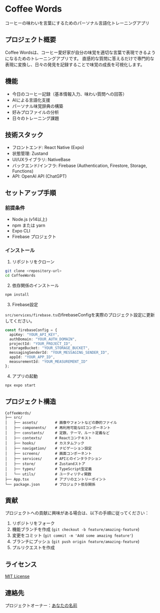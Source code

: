 # Coffee Words

コーヒーの味わいを言葉にするためのパーソナル言語化トレーニングアプリ

## プロジェクト概要

Coffee Wordsは、コーヒー愛好家が自分の味覚を適切な言葉で表現できるようになるためのトレーニングアプリです。
直感的な質問に答えるだけで専門的な表現に変換し、日々の発見を記録することで味覚の成長を可視化します。

## 機能

- 今日のコーヒー記録（基本情報入力、味わい質問への回答）
- AIによる言語化支援
- パーソナル味覚辞典の構築
- 好みプロファイルの分析
- 日々のトレーニング課題

## 技術スタック

- フロントエンド: React Native (Expo)
- 状態管理: Zustand
- UI/UXライブラリ: NativeBase
- バックエンド/インフラ: Firebase (Authentication, Firestore, Storage, Functions)
- API: OpenAI API (ChatGPT)

## セットアップ手順

### 前提条件

- Node.js (v14以上)
- npm または yarn
- Expo CLI
- Firebase プロジェクト

### インストール

1. リポジトリをクローン

```bash
git clone <repository-url>
cd CoffeeWords
```

2. 依存関係のインストール

```bash
npm install
```

3. Firebase設定

`src/services/firebase.ts`のfirebaseConfigを実際のプロジェクト設定に更新してください。

```typescript
const firebaseConfig = {
  apiKey: "YOUR_API_KEY",
  authDomain: "YOUR_AUTH_DOMAIN",
  projectId: "YOUR_PROJECT_ID",
  storageBucket: "YOUR_STORAGE_BUCKET",
  messagingSenderId: "YOUR_MESSAGING_SENDER_ID",
  appId: "YOUR_APP_ID",
  measurementId: "YOUR_MEASUREMENT_ID"
};
```

4. アプリの起動

```bash
npx expo start
```

## プロジェクト構造

```
CoffeeWords/
├── src/
│   ├── assets/        # 画像やフォントなどの静的ファイル
│   ├── components/    # 再利用可能なUIコンポーネント
│   ├── constants/     # 定数、テーマ、ルート定義など
│   ├── contexts/      # Reactコンテキスト
│   ├── hooks/         # カスタムフック
│   ├── navigation/    # ナビゲーション設定
│   ├── screens/       # 画面コンポーネント
│   ├── services/      # APIとのインタラクション
│   ├── store/         # Zustandストア
│   ├── types/         # TypeScript型定義
│   └── utils/         # ユーティリティ関数
├── App.tsx            # アプリのエントリーポイント
└── package.json       # プロジェクト依存関係
```

## 貢献

プロジェクトへの貢献に興味がある場合は、以下の手順に従ってください：

1. リポジトリをフォーク
2. 機能ブランチを作成 (`git checkout -b feature/amazing-feature`)
3. 変更をコミット (`git commit -m 'Add some amazing feature'`)
4. ブランチにプッシュ (`git push origin feature/amazing-feature`)
5. プルリクエストを作成

## ライセンス

[MIT License](LICENSE)

## 連絡先

プロジェクトオーナー：[あなたの名前](mailto:your.email@example.com)